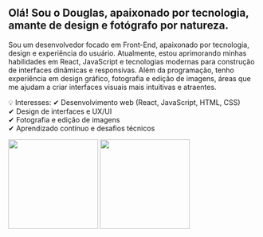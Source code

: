 ## Olá! Sou o Douglas, apaixonado por tecnologia, amante de design e fotógrafo por natureza.

Sou um desenvolvedor focado em Front-End, apaixonado por tecnologia, design e experiência do usuário. Atualmente, estou aprimorando minhas habilidades em React, JavaScript e tecnologias modernas para construção de interfaces dinâmicas e responsivas.
Além da programação, tenho experiência em design gráfico, fotografia e edição de imagens, áreas que me ajudam a criar interfaces visuais mais intuitivas e atraentes.

💡 Interesses:
✔ Desenvolvimento web (React, JavaScript, HTML, CSS) <br />
✔ Design de interfaces e UX/UI <br />
✔ Fotografia e edição de imagens <br />
✔ Aprendizado contínuo e desafios técnicos


<div dislplay: block>
  <img height="180em" src="https://github-readme-stats.vercel.app/api?username=douglasjose3&show_icons=true&theme=dracula&include_all_commits=true&count_private=true"/>
  <img height="180em" margin-left="20px" src="https://github-readme-stats.vercel.app/api/top-langs/?username=douglasjose3&layout=compact&langs_count=7&theme=dracula"/>
</div>




<!--
![GitHub stats](https://github-readme-stats.vercel.app/api?username=douglasjose3&theme=radical_icons=true)
[![Top Langs](https://github-readme-stats.vercel.app/api/top-langs/?username=douglasjose3&layout=compact)](https://github.com/douglasjose3/github-readme-stats)
-->
